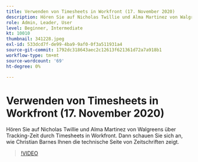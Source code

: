 ```yaml
---
title: Verwenden von Timesheets in Workfront (17. November 2020)
description: Hören Sie auf Nicholas Twillie und Alma Martinez von Walgreens über Tracking-Zeit durch Timesheets in Workfront. Sehen Sie sich dann an, wie Christian Barnes Ihnen zeigt.. (Beschreibungen sollten zwischen 60 und 160 Zeichen lang sein)
role: Admin, Leader, User
level: Beginner, Intermediate
kt: 10010
thumbnail: 341228.jpeg
exl-id: 533dcd7f-de99-4ba9-9af0-0f3a511931a4
source-git-commit: 1792dc318643aec2c12613f621361d72a7a918b1
workflow-type: tm+mt
source-wordcount: '69'
ht-degree: 0%

---
```


# Verwenden von Timesheets in Workfront (17. November 2020)

Hören Sie auf Nicholas Twillie und Alma Martinez von Walgreens über Tracking-Zeit durch Timesheets in Workfront. Dann schauen Sie sich an, wie Christian Barnes Ihnen die technische Seite von Zeitschriften zeigt.

>[!VIDEO](https://video.tv.adobe.com/v/341228/?quality=12&learn=on)
